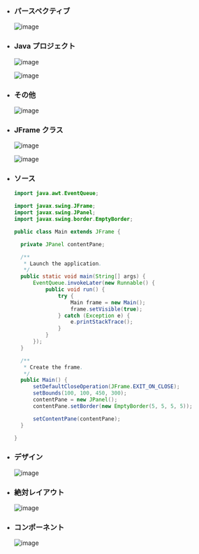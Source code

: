 - ### パースペクティブ
  ![image](https://github.com/winofsql/subject3/assets/1501327/42c38cb6-1b0b-445c-ae7e-ac72217d835f)

- ### Java プロジェクト
  ![image](https://github.com/winofsql/subject3/assets/1501327/80558c5a-a660-45be-bdbc-e83d7ed2b58a)

  ![image](https://github.com/winofsql/subject3/assets/1501327/b800e2b7-7404-4519-ac3c-89d457cead07)

- ### その他
  ![image](https://github.com/winofsql/subject3/assets/1501327/c63218c7-4dec-4af7-9d38-2785d457862a)

- ### JFrame クラス
  ![image](https://github.com/winofsql/subject3/assets/1501327/fade1a69-2b5f-490b-92e0-3e038468bc27)

  ![image](https://github.com/winofsql/subject3/assets/1501327/e46927ff-c65e-435b-8374-99d24238c07a)

- ### ソース
  ```java
  import java.awt.EventQueue;
  
  import javax.swing.JFrame;
  import javax.swing.JPanel;
  import javax.swing.border.EmptyBorder;
  
  public class Main extends JFrame {
  
  	private JPanel contentPane;
  
  	/**
  	 * Launch the application.
  	 */
  	public static void main(String[] args) {
  		EventQueue.invokeLater(new Runnable() {
  			public void run() {
  				try {
  					Main frame = new Main();
  					frame.setVisible(true);
  				} catch (Exception e) {
  					e.printStackTrace();
  				}
  			}
  		});
  	}
  
  	/**
  	 * Create the frame.
  	 */
  	public Main() {
  		setDefaultCloseOperation(JFrame.EXIT_ON_CLOSE);
  		setBounds(100, 100, 450, 300);
  		contentPane = new JPanel();
  		contentPane.setBorder(new EmptyBorder(5, 5, 5, 5));
  
  		setContentPane(contentPane);
  	}
  
  }
  ```

- ### デザイン
  ![image](https://github.com/winofsql/subject3/assets/1501327/b811f7bb-c2e4-4c16-8f3a-466ed714b19b)

- ### 絶対レイアウト
  ![image](https://github.com/winofsql/subject3/assets/1501327/94784328-4b15-445c-9950-927c25bd305c)

- ### コンポーネント
  ![image](https://github.com/winofsql/subject3/assets/1501327/3a028784-e578-4066-a79a-4220857005b9)
